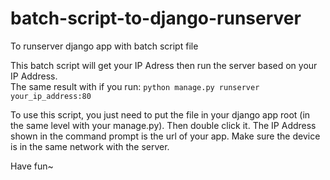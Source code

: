 # batch-script-to-django-runserver
To runserver django app with batch script file

This batch script will get your IP Adress then run the server based on your IP Address.
<br>The same result with if you run: `python manage.py runserver your_ip_address:80`

To use this script, you just need to put the file in your django app root (in the same level with your manage.py). Then double click it. 
The IP Address shown in the command prompt is the url of your app. Make sure the device is in the same network with the server.

Have fun~
